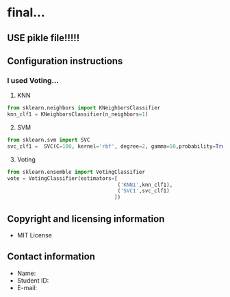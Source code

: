 # final...
## USE pikle file!!!!!
## Configuration instructions
### I used Voting...
1. KNN
```python
from sklearn.neighbors import KNeighborsClassifier
knn_clf1 = KNeighborsClassifier(n_neighbors=1)
```
2. SVM
```python
from sklearn.svm import SVC
svc_clf1 =  SVC(C=100, kernel='rbf', degree=2, gamma=50,probability=True, random_state=42)
```


3. Voting
```python
from sklearn.ensemble import VotingClassifier
vote = VotingClassifier(estimators=[
                                    ('KNN1',knn_clf1),
                                    ('SVC1',svc_clf1)
                                   ])
```

## Copyright and licensing information
- MIT License


## Contact information
- Name: 
- Student ID: 
- E-mail: 
